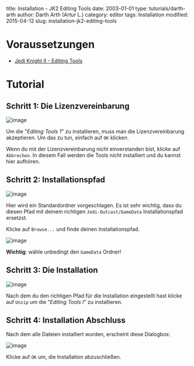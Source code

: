 ﻿title: Installation - JK2 Editing Tools
date: 2003-01-01
type: tutorials/darth-arth
author: Darth Arth (Artur L.)
category: editor
tags: Installation
modified: 2015-04-12
slug: installation-jk2-editing-tools

# Voraussetzungen

*   [Jedi Knight II - Editing Tools](http://mrwonko.de/jk3files/Jedi%20Outcast/Official%20Releases/Others/2433/)

# Tutorial

## Schritt 1: Die Lizenzvereinbarung

![image]({filename}installation-jk2-editing-tools/et1_step1.jpg)

Um die "_Editing Tools 1_" zu installieren, muss man die Lizenzvereinbarung akzeptieren. Um das zu tun, einfach auf `OK` klicken.

Wenn du mit der Lizenzvereinbarung nicht einverstanden bist, klicke auf `Abbrechen`. In diesem Fall werden die Tools nicht installiert und du kannst hier aufhören.

## Schritt 2: Installationspfad

![image]({filename}installation-jk2-editing-tools/et1_step2.jpg)

Hier wird ein Standardordner vorgeschlagen. Es ist sehr wichtig, dass du diesen Pfad mit deinem richtigen `Jedi-Outcast/GameData` Installationspfad ersetzst.

Klicke auf  `Browse...` und finde deinen Installationspfad.

![image]({filename}installation-jk2-editing-tools/et1_step4.jpg)

<div class="alert alert-warning"><strong>Wichtig</strong>: wähle unbedingt den <code>GameData</code> Ordner!</div>

## Schritt 3: Die Installation

![image]({filename}installation-jk2-editing-tools/et1_step5.jpg)

Nach dem du den richtigen Pfad für die Installation eingestellt hast klicke auf `Unzip` um die "_Editing Tools I_" zu installieren.

## Schritt 4: Installation Abschluss

Nach dem alle Dateien installiert wurden, erscheint diese Dialogbox:

![image]({filename}installation-jk2-editing-tools/et1_step6.jpg)

Klicke auf `OK` um, die Installation abzuschließen.
